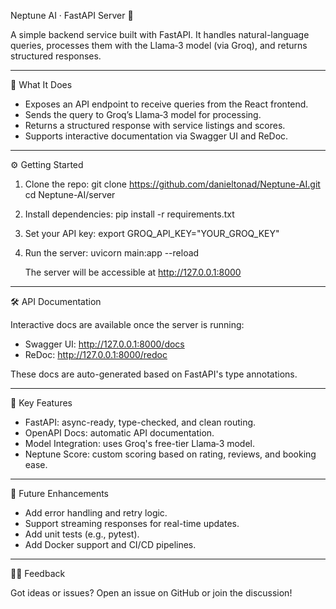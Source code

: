 Neptune AI · FastAPI Server 🌊

A simple backend service built with FastAPI. It handles natural-language queries, processes them with the Llama‑3 model (via Groq), and returns structured responses.

---

🧠 What It Does

- Exposes an API endpoint to receive queries from the React frontend.
- Sends the query to Groq’s Llama‑3 model for processing.
- Returns a structured response with service listings and scores.
- Supports interactive documentation via Swagger UI and ReDoc.

---

⚙️ Getting Started

1. Clone the repo:
   git clone https://github.com/danieltonad/Neptune-AI.git
   cd Neptune-AI/server

2. Install dependencies:
   pip install -r requirements.txt

3. Set your API key:
   export GROQ_API_KEY="YOUR_GROQ_KEY"

4. Run the server:
   uvicorn main:app --reload

   The server will be accessible at http://127.0.0.1:8000

---

🛠️ API Documentation

Interactive docs are available once the server is running:

- Swagger UI: http://127.0.0.1:8000/docs
- ReDoc:        http://127.0.0.1:8000/redoc

These docs are auto-generated based on FastAPI's type annotations.


---

🎯 Key Features

- FastAPI: async-ready, type-checked, and clean routing.
- OpenAPI Docs: automatic API documentation.
- Model Integration: uses Groq's free-tier Llama‑3 model.
- Neptune Score: custom scoring based on rating, reviews, and booking ease.

---

🔮 Future Enhancements

- Add error handling and retry logic.
- Support streaming responses for real-time updates.
- Add unit tests (e.g., pytest).
- Add Docker support and CI/CD pipelines.

---

🙋‍♂️ Feedback

Got ideas or issues? Open an issue on GitHub or join the discussion!

